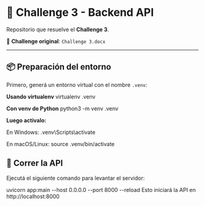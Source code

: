 # 🚀 Challenge 3 - Backend API

Repositorio que resuelve el **Challenge 3**.

📄 **Challenge original**: `Challenge 3.docx`

---

## 📦 Preparación del entorno

Primero, generá un entorno virtual con el nombre `.venv`:

**Usando virtualenv**
virtualenv .venv

**Con venv de Python**
python3 -m venv .venv

**Luego activalo:**

En Windows:
.venv\Scripts\activate

En macOS/Linux:
source .venv/bin/activate


## 🚀 Correr la API
Ejecutá el siguiente comando para levantar el servidor:

uvicorn app:main --host 0.0.0.0 --port 8000 --reload
Esto iniciará la API en http://localhost:8000


